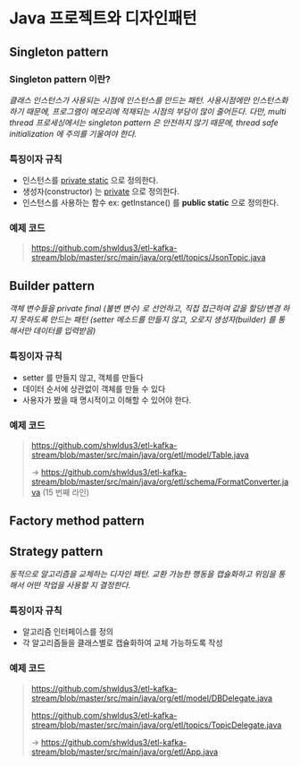 # Java 프로젝트와 디자인패턴

## Singleton pattern

### Singleton pattern 이란? 

*클래스 인스턴스가 사용되는 시점에 인스턴스를 만드는 패턴. 사용시점에만 인스턴스화 하기 때문에, 프로그램이 메모리에 적재되는 시점의 부담이 많이 줄어든다. 다만, multi thread 프로세싱에서는 singleton pattern 은 안전하지 않기 때문에, thread safe initialization 에 주의를 기울여야 한다.*

### 특징이자 규칙

- 인스턴스를 <u>private static</u> 으로 정의한다.
- 생성자(constructor) 는 <u>private</u> 으로 정의한다.
- 인스턴스를 사용하는 함수 ex: getInstance() 를 **public static** 으로 정의한다.

### 예제 코드 

> https://github.com/shwldus3/etl-kafka-stream/blob/master/src/main/java/org/etl/topics/JsonTopic.java



## Builder pattern

*객체 변수들을 private final (불변 변수) 로 선언하고, 직접 접근하여 값을 할당/변경 하지 못하도록 만드는 패턴 (setter 메소드를 만들지 않고, 오로지 생성자(builder) 를 통해서만 데이터를 입력받음)*

### 특징이자 규칙

- setter 를 만들지 않고, 객체를 만들다
- 데이터 순서에 상관없이 객체를 만들 수 있다
- 사용자가 봤을 때 명시적이고 이해할 수 있어야 한다.

### 예제 코드

> https://github.com/shwldus3/etl-kafka-stream/blob/master/src/main/java/org/etl/model/Table.java
>
> -> https://github.com/shwldus3/etl-kafka-stream/blob/master/src/main/java/org/etl/schema/FormatConverter.java (15 번째 라인)



## Factory method pattern

## Strategy pattern

*동적으로 알고리즘을 교체하는 디자인 패턴. 교환 가능한 행동을 캡슐화하고 위임을 통해서 어떤 작업을 사용할 지 결정한다.*

### 특징이자 규칙

- 알고리즘 인터페이스를 정의
- 각 알고리즘들을 클래스별로 캡슐화하여 교체 가능하도록 작성

### 예제 코드

> https://github.com/shwldus3/etl-kafka-stream/blob/master/src/main/java/org/etl/model/DBDelegate.java
>
> https://github.com/shwldus3/etl-kafka-stream/blob/master/src/main/java/org/etl/topics/TopicDelegate.java
>
> -> https://github.com/shwldus3/etl-kafka-stream/blob/master/src/main/java/org/etl/App.java